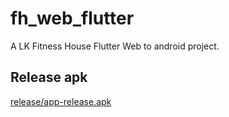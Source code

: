 # fh_web_flutter

A LK Fitness House Flutter Web to android project.

## Release apk

[release/app-release.apk](./release/app-release.apk)
